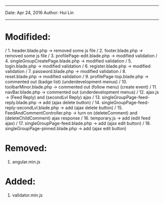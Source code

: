 ---------------------------

Date: Apr 24, 2016
Author: Hui Lin

---------------------------

# Modifided:

/ 1. header.blade.php                                     -> removed some js file
/ 2. footer.blade.php                                     -> removed some js file
/ 3. profilePage-edit.blade.php                           -> modified validation
/ 4. singleGroupCreatePage.blade.php                      -> modified validation
/ 5. login.blade.php                                      -> modified validation
/ 6. register.blade.php                                   -> modified validation
/ 7. password.blade.php                                   -> modified validation
/ 8. reset.blade.php                                      -> modified validation
/ 9. profilePage-top.blade.php                            -> commented out (badge list) (underdevelopment menus)
/ 10. toolbarMinor.blade.php                              -> commented out (follow menu) (create event)
/ 11. navBar.blade.php                                    -> commented out (underdevelopment menus)
/ 12. ajax.js                                             -> (Feed Reply) and (secondLvl Reply) ajax
/ 13. singleGroupPage-feed-reply.blade.php                -> add (ajax delete button)
/ 14. singleGroupPage-feed-reply-secondLvl.blade.php      -> add (ajax delete button)
/ 15. FeedAndCommentController.php                        -> turn on (deleteComment) and (deleteChildComment) ajax response
/ 16. temporary.js                                        -> add (edit feed ajax)
/ 17. singleGroupPage-feed.blade.php                      -> add (ajax edit button)
/ 18. singleGroupPage-pinned.blade.php                    -> add (ajax edit button)


# Removed: 

1. angular.min.js



# Added:

1. validator.min.js